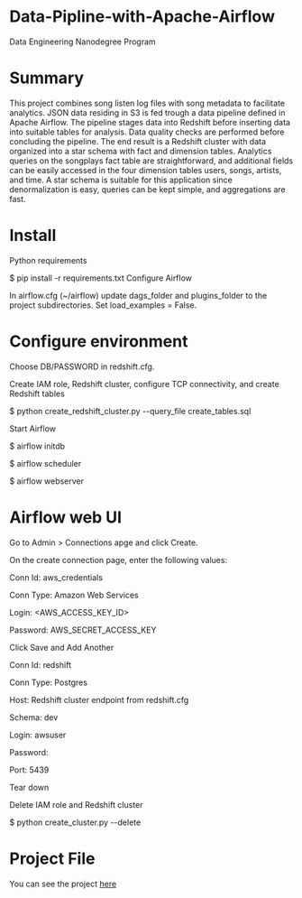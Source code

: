 # Data-Pipline-with-Apache-Airflow
Data Engineering Nanodegree Program

# Summary
This project combines song listen log files with song metadata to facilitate analytics. JSON data residing in S3 is fed trough a data pipeline defined in Apache Airflow. The pipeline stages data into Redshift before inserting data into suitable tables for analysis. Data quality checks are performed before concluding the pipeline. The end result is a Redshift cluster with data organized into a star schema with fact and dimension tables. Analytics queries on the songplays fact table are straightforward, and additional fields can be easily accessed in the four dimension tables users, songs, artists, and time. A star schema is suitable for this application since denormalization is easy, queries can be kept simple, and aggregations are fast.

# Install
Python requirements

$ pip install -r requirements.txt
Configure Airflow

In airflow.cfg (~/airflow) update dags_folder and plugins_folder to the project subdirectories. Set load_examples = False.

# Configure environment

Choose DB/PASSWORD in redshift.cfg.

Create IAM role, Redshift cluster, configure TCP connectivity, and create Redshift tables

$ python create_redshift_cluster.py --query_file create_tables.sql

Start Airflow

$ airflow initdb

$ airflow scheduler

$ airflow webserver

# Airflow web UI

Go to Admin > Connections apge and click Create.

On the create connection page, enter the following values:

Conn Id: aws_credentials

Conn Type: Amazon Web Services

Login: <AWS_ACCESS_KEY_ID>

Password:  AWS_SECRET_ACCESS_KEY

Click Save and Add Another

Conn Id: redshift

Conn Type: Postgres

Host: Redshift cluster endpoint from redshift.cfg
  
Schema: dev

Login: awsuser

Password: <Redshift db password from redshift.cfg>
  
Port: 5439

Tear down

Delete IAM role and Redshift cluster

$ python create_cluster.py --delete

# Project File 
You can see the project <a href= "https://github.com/RashaAlamoud/Data-Pipline-with-Apache-Airflow/blob/main/udac_example_dag.py">here</a>


